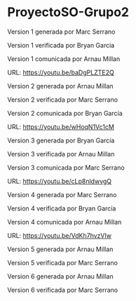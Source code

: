 # ProyectoSO-Grupo2
Version 1 generada por Marc Serrano  

Version 1 verificada por Bryan Garcia

Version 1 comunicada por Arnau Millan

URL: https://youtu.be/baDgPLZTE2Q



Version 2 generada por Arnau Millan  

Version 2 verificada por Marc Serrano

Version 2 comunicada por Bryan García

URL: https://youtu.be/wHoqN1Vc1cM


Version 3 generada por Bryan García

Version 3 verificada por Arnau Millan

Version 3 comunicada por Marc Serrano

URL: https://youtu.be/cLp8nldwvgQ

Version 4 generada por Marc Serrano

Version 4 verificada por Bryan García

Version 4 comunicada por Arnau Millan

URL: https://youtu.be/VdKh7hvzVIw

Version 5 generada por Arnau Millan

Version 5 verificada por Marc Serrano



Version 6 generada por Arnau Millan

Version 6 verificada por Marc Serrano